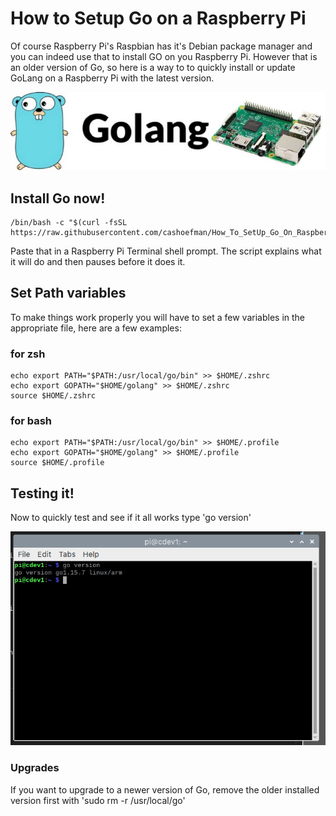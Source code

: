 # How to Setup Go on a Raspberry Pi

Of course Raspberry Pi's Raspbian has it's Debian package manager and you can indeed use that to install GO on you Raspberry Pi. However that is an older version of Go, so here is a way to to quickly install or update GoLang on a Raspberry Pi with the latest version.

![GO Now](images/GoOnPi.jpg)

## Install Go now!

```
/bin/bash -c "$(curl -fsSL https://raw.githubusercontent.com/cashoefman/How_To_SetUp_Go_On_Raspberry_Pi/HEAD/getgo.sh)"
```

Paste that in a Raspberry Pi Terminal shell prompt. The script explains what it will do and then pauses before it does it.

## Set Path variables
To make things work properly you will have to set a few variables in the appropriate file, here are a few examples:

### for zsh
```
echo export PATH="$PATH:/usr/local/go/bin" >> $HOME/.zshrc
echo export GOPATH="$HOME/golang" >> $HOME/.zshrc
source $HOME/.zshrc
```

### for bash
```
echo export PATH="$PATH:/usr/local/go/bin" >> $HOME/.profile
echo export GOPATH="$HOME/golang" >> $HOME/.profile
source $HOME/.profile
```

## Testing it!
Now to quickly test and see if it all works type 'go version'

![Terminal](images/terminal1.jpg)

### Upgrades

If you want to upgrade to a newer version of Go, remove the older installed version first with 'sudo rm -r /usr/local/go'

